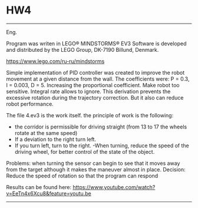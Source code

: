 # HW4
---
Eng.

Program was writen in LEGO® MINDSTORMS® EV3 Software is developed and distributed by the LEGO Group, DK-7190 Billund, Denmark. 

https://www.lego.com/ru-ru/mindstorms

Simple implementation of PID controller was created to improve the robot movement at a given distance from the wall. 
The coefficients were: P = 0.3, I = 0.003, D = 5. Increasing the proportional coefficient. Make robot too sensitive. 
Integral rate allows to ignore. This derivation prevents the excessive rotation during the trajectory correction. 
But it also can reduce robot performance.

The file 4.ev3 is the work itself.
the principle of work is the following:
- the corridor is permissible for driving straight (from 13 to 17 the wheels rotate at the same speed)
- If a deviation to the right turn left.
- If you turn left, turn to the right.
-When turning, reduce the speed of the driving wheel, for better control of the state of the object.

Problems:
when turning the sensor can begin to see that it moves away from the target although it makes the maneuver almost in place.
Decision:
   Reduce the speed of rotation so that the program can respond
   
 Results can be found here:   https://www.youtube.com/watch?v=EeTn4x6Xcu8&feature=youtu.be
   
---

